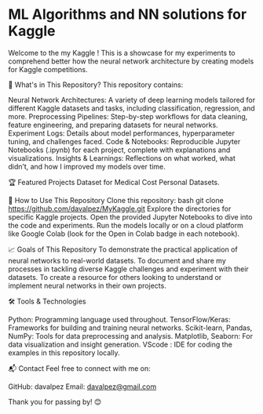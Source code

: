 # ML Algorithms and NN solutions for Kaggle
Welcome to the my Kaggle ! This is a showcase for my experiments to comprehend better how the neural network architecture by creating models for Kaggle competitions.

📂 What's in This Repository?
This repository contains:

Neural Network Architectures: A variety of deep learning models tailored for different Kaggle datasets and tasks, including classification, regression, and more.
Preprocessing Pipelines: Step-by-step workflows for data cleaning, feature engineering, and preparing datasets for neural networks.
Experiment Logs: Details about model performances, hyperparameter tuning, and challenges faced.
Code & Notebooks: Reproducible Jupyter Notebooks (.ipynb) for each project, complete with explanations and visualizations.
Insights & Learnings: Reflections on what worked, what didn’t, and how I improved my models over time.

🏆 Featured Projects
Dataset for Medical Cost Personal Datasets.

🚀 How to Use This Repository
Clone this repository:
bash
git clone https://github.com/davalpez/MyKaggle.git
Explore the directories for specific Kaggle projects.
Open the provided Jupyter Notebooks to dive into the code and experiments.
Run the models locally or on a cloud platform like Google Colab (look for the Open in Colab badge in each notebook).

📈 Goals of This Repository
To demonstrate the practical application of neural networks to real-world datasets.
To document and share my processes in tackling diverse Kaggle challenges and experiment with their datasets.
To create a resource for others looking to understand or implement neural networks in their own projects.

🛠 Tools & Technologies

Python: Programming language used throughout.
TensorFlow/Keras: Frameworks for building and training neural networks.
Scikit-learn, Pandas, NumPy: Tools for data preprocessing and analysis.
Matplotlib, Seaborn: For data visualization and insight generation.
VScode : IDE for coding the examples in this repository locally.

📬 Contact
Feel free to connect with me on:

GitHub: davalpez
Email: davalpez@gmail.com

Thank you for passing by! 😊

